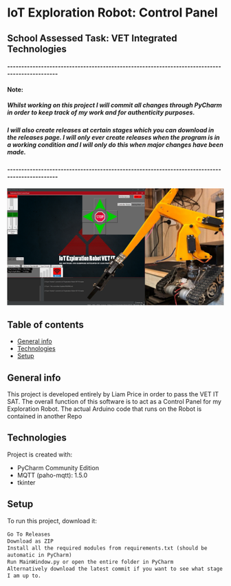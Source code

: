 # IoT Exploration Robot: Control Panel
## School Assessed Task: VET Integrated Technologies
#### ----------------------------------------------------------------------------------------------
#### Note:
##### Whilst working on this project I will commit all changes through PyCharm in order to keep track of my work and for authenticity purposes.
##### I will also create releases at certain stages which you can download in the releases page. I will only ever create releases when the program is in a working condition and I will only do this when major changes have been made.
#### ----------------------------------------------------------------------------------------------
![GitHub Logo](media/IoTER-CP-GitHub-Logo.png)
## Table of contents
* [General info](#general-info)
* [Technologies](#technologies)
* [Setup](#setup)

## General info
This project is developed entirely by Liam Price in order to pass the VET IT SAT. The overall function of this software is to act as a Control Panel for my Exploration Robot. The actual Arduino code that runs on the Robot is contained in another Repo
	
## Technologies
Project is created with:
* PyCharm Community Edition
* MQTT (paho-mqtt): 1.5.0
* tkinter
	
## Setup
To run this project, download it:

```
Go To Releases
Download as ZIP
Install all the required modules from requirements.txt (should be automatic in PyCharm)
Run MainWindow.py or open the entire folder in PyCharm
Alternatively download the latest commit if you want to see what stage I am up to.
```
